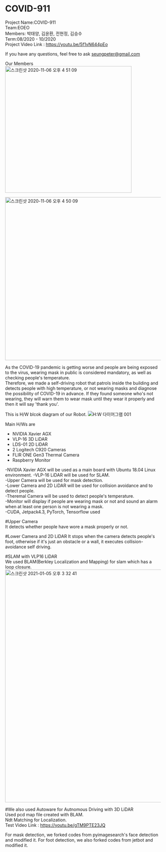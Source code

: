 # COVID-911
  

Project Name:COVID-911   
Team:EOEO   
Members: 박태양, 김윤환, 전현정, 김승수   
Term:08/2020 - 10/2020   
Project Video Link : https://youtu.be/5f1vN644pEo   

If you have any questions, feel free to ask seungpeter@gmail.com   

Our Members   
<img width="409" alt="스크린샷 2020-11-06 오후 4 51 09" src="https://user-images.githubusercontent.com/66055313/98340209-57f3cc80-2050-11eb-85cb-211f9488efd9.png">   


<img width="527" alt="스크린샷 2020-11-06 오후 4 50 09" src="https://user-images.githubusercontent.com/66055313/98340102-2b3fb500-2050-11eb-910d-6c02d1f01a56.png">

  
As the COVID-19 pandemic is getting worse and people are being exposed to the virus, wearing mask in public is considered mandatory, as well as checking people's temperature.    
Therefore, we made a self-driving robot that patrols inside the building and detects people with high temperature, or not wearing masks and diagnose the possibility of COVID-19 in advance. If they found someone who's not wearing, they will warn them to wear mask until they wear it properly and then it will say 'thank you'.   


This is H/W blcok diagram of our Robot.
![H:W 다이어그램 001](https://user-images.githubusercontent.com/66055313/97284762-c54f7280-1884-11eb-9304-952abccadbb0.jpeg)





Main H/Ws are   

* NVIDIA Xavier AGX   
* VLP-16 3D LiDAR   
* LDS-01 2D LiDAR
* 2 Logitech C920 Cameras 
* FLIR ONE Gen3 Thermal Camera   
* Raspberry Monitor


-NVIDIA Xavier AGX will be used as a main board with Ubuntu 18.04 Linux environment. 
-VLP-16 LiDAR will be used for SLAM.   
-Upper Camera will be used for mask detection.   
-Lower Camera and 2D LiDAR will be used for collision avoidance and to detect people.   
-Theremal Camera will be used to detect people's temperature.   
-Monitor will display if people are wearing mask or not and sound an alarm when at least one person is not wearing a mask.   
-CUDA, Jetpack4.3, PyTorch, Tensorflow used     

#Upper Camera   
It detects whether people have wore a mask properly or not.   

#Lower Camera and 2D LiDAR
It stops when the camera detects people's foot, otherwise if it's just an obstacle or a wall, it executes collision-avoidance self driving.   

#SLAM with VLP16 LiDAR   
We used BLAM(Berkley Localization and Mapping) for slam which has a loop closure.   
<img width="752" alt="스크린샷 2021-01-05 오후 3 32 41" src="https://user-images.githubusercontent.com/66055313/103614195-6173b500-4f6b-11eb-9c5f-11b3cda6808d.png">   

#We also used Autoware for Autnomous Driving with 3D LiDAR  
Used pcd map file created with BLAM.   
Ndt Matching for Localization.   
Test Video Link : https://youtu.be/gTM9PTE23JQ 

For mask detection, we forked codes from pyimagesearch's face detection and modified it.
For foot detection, we also forked codes from jetbot and modified it.
